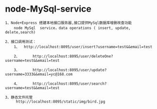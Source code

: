 # node-MySql-service
	1、Node+Express 搭建本地接口服务器,接口提供MySql数据库增删改查功能
		node MySql  service，data operations ( insert, update, delete,search) 
		
	2、接口调用测试：
		1、 	http://localhost:8095/user/insert?username=test&&email=test
		
		2、		http://localhost:8095/user/deleteOne?username=test&&email=test
		
		3、		http://localhost:8095/user/update?username=3333&&email=yc@168.com
		
		4、		http://localhost:8095/user/search?username=test&&email=test
	
	3、静态文件托管
		 http://localhost:8095/static/img/bird.jpg 

	
